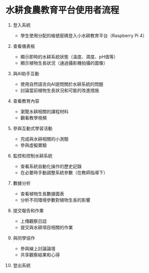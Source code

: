 # 水耕食農教育平台使用者流程

1. 登入系統
   - 學生使用分配的帳號密碼登入小水耕教育平台（Raspberry Pi 4）

2. 查看儀表板
   - 顯示即時的水耕系統狀態（溫度、濕度、pH值等）
   - 顯示植物生長狀況（通過攝影機拍攝的圖像）

3. 與AI助手互動
   - 使用自然語言向AI提問關於水耕系統的問題
   - 討論當前植物生長狀況和可能的改進措施

4. 查看教育內容
   - 瀏覽水耕相關的課程材料
   - 觀看教學視頻

5. 參與互動式學習活動
   - 完成與水耕相關的小測驗
   - 參與虛擬實驗

6. 監控和控制水耕系統
   - 查看系統自動化操作的歷史記錄
   - 在必要時手動調整系統參數（在教師指導下）

7. 數據分析
   - 查看植物生長數據圖表
   - 分析不同環境參數對植物生長的影響

8. 提交報告和作業
   - 上傳觀察日誌
   - 提交與水耕項目相關的作業

9. 與同學協作
   - 參與線上討論論壇
   - 共享觀察結果和心得

10. 登出系統